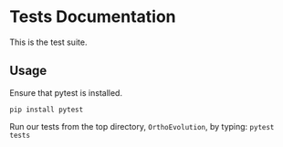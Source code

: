 Tests Documentation
====================
This is the test suite.


Usage
--------
Ensure that pytest is installed.

`pip install pytest`

Run our tests from the top directory, `OrthoEvolution`, by typing:
`pytest tests`